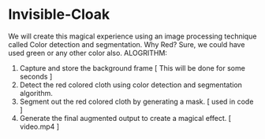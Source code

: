 
# Invisible-Cloak
We will create this magical experience using an image processing technique called Color detection and segmentation.
Why Red?
Sure, we could have used green or any other color also.
ALOGRITHM:
1. Capture and store the background frame [ This will be done for some seconds ]
2. Detect the red colored cloth using color detection and segmentation algorithm.
3. Segment out the red colored cloth by generating a mask. [ used in code ]
4. Generate the final augmented output to create a magical effect. [ video.mp4 ]
